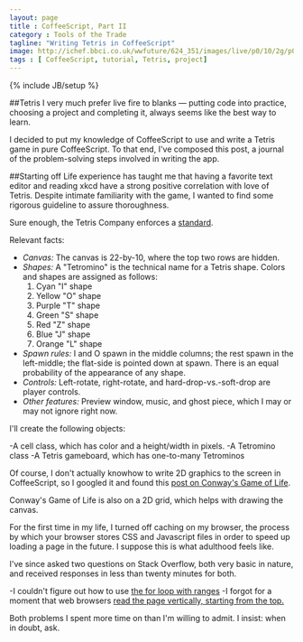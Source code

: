 ```yaml
---
layout: page
title : CoffeeScript, Part II
category : Tools of the Trade
tagline: "Writing Tetris in CoffeeScript"
image: http://ichef.bbci.co.uk/wwfuture/624_351/images/live/p0/10/2g/p0102gs2.jpg
tags : [ CoffeeScript, tutorial, Tetris, project]
---
```

{% include JB/setup %}

##Tetris
I very much prefer live fire to blanks &#8212; putting code into practice, choosing a project and completing it, always seems like the best way to learn.

I decided to put my knowledge of CoffeeScript to use and write a Tetris game in pure CoffeeScript.
To that end, I've composed this post, a journal of the problem-solving steps involved in writing the app.

##Starting off
Life experience has taught me that having a favorite text editor and reading xkcd have a strong positive correlation with love of Tetris.
Despite intimate familiarity with the game, I wanted to find some rigorous guideline to assure thoroughness.

Sure enough, the Tetris Company enforces a [standard](http://tetris.wikia.com/wiki/Tetris_Guideline).

Relevant facts:
- *Canvas:* The canvas is 22-by-10, where the top two rows are hidden.
- *Shapes:* A "Tetromino" is the technical name for a Tetris shape. Colors and shapes are assigned as follows:
  1. Cyan "I" shape
  2. Yellow "O" shape
  3. Purple "T" shape
  4. Green "S" shape
  5. Red "Z" shape
  6. Blue "J" shape
  7. Orange "L" shape
- *Spawn rules:* I and O spawn in the middle columns; the rest spawn in the left-middle; the flat-side is pointed down at spawn. There is an equal probability of the appearance of any shape.
- *Controls:* Left-rotate, right-rotate, and hard-drop-vs.-soft-drop are player controls.
- *Other features:* Preview window, music, and ghost piece, which I may or may not ignore right now.

I'll create the following objects:

-A cell class, which has color and a height/width in pixels.
-A Tetromino class
-A Tetris gameboard, which has one-to-many Tetrominos

Of course, I don't actually knowhow to write 2D graphics to the screen in CoffeeScript, so I googled it and found this [post on Conway's Game of Life](http://www.ibm.com/developerworks/library/wa-coffeescriptcanvas/).

Conway's Game of Life is also on a 2D grid, which helps with drawing the canvas.

For the first time in my life, I turned off caching on my browser, the process by which your browser stores CSS and Javascript files in order to speed up loading a page in the future. I suppose this is what adulthood feels like.

I've since asked two questions on Stack Overflow, both very basic in nature, and received responses in less than twenty minutes for both.

-I couldn't figure out how to use [the for loop with ranges](http://stackoverflow.com/questions/17396523/cannot-enter-coffeescript-for-loop)
-I forgot for a moment that web browsers [read the page vertically, starting from the top.](http://stackoverflow.com/questions/17255692/why-is-document-getelementbyid-returning-a-null-value)

Both problems I spent more time on than I'm willing to admit. I insist: when in doubt, ask.
